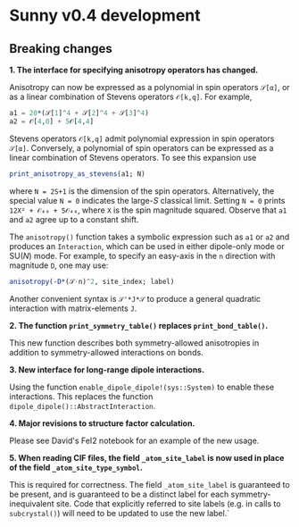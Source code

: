 # Sunny v0.4 development

## Breaking changes

**1. The interface for specifying anisotropy operators has changed.**

Anisotropy can now be expressed as a polynomial in spin operators `𝒮[α]`, or as
a linear combination of Stevens operators `𝒪[k,q]`. For example,
```julia
a1 = 20*(𝒮[1]^4 + 𝒮[2]^4 + 𝒮[3]^4)
a2 = 𝒪[4,0] + 5𝒪[4,4]
```

Stevens operators `𝒪[k,q]` admit polynomial expression in spin operators
`𝒮[α]`. Conversely, a polynomial of spin operators can be expressed as a linear
combination of Stevens operators. To see this expansion use
```julia
print_anisotropy_as_stevens(a1; N)
```
where `N = 2S+1` is the dimension of the spin operators. Alternatively, the
special value `N = 0` indicates the large-_S_ classical limit. Setting `N = 0`
prints `12X² + 𝒪₄₀ + 5𝒪₄₄`, where `X` is the spin magnitude squared. Observe
that `a1` and `a2` agree up to a constant shift.

The `anisotropy()` function takes a symbolic expression such as `a1` or `a2` and
produces an `Interaction`, which can be used in either dipole-only mode or
SU(_N_) mode. For example, to specify an easy-axis in the `n` direction with
magnitude `D`, one may use:
```julia
anisotropy(-D*(𝒮⋅n)^2, site_index; label)
```

Another convenient syntax is `𝒮'*J*𝒮` to produce a general quadratic
interaction with matrix-elements `J`.

**2. The function `print_symmetry_table()` replaces `print_bond_table()`.**

This new function describes both symmetry-allowed anisotropies in addition to
symmetry-allowed interactions on bonds.

**3. New interface for long-range dipole interactions.**

Using the function `enable_dipole_dipole!(sys::System)` to enable these
interactions. This replaces the function `dipole_dipole()::AbstractInteraction`.

**4. Major revisions to structure factor calculation.**

Please see David's FeI2 notebook for an example of the new usage. 

**5. When reading CIF files, the field `_atom_site_label` is now used in place of the field `_atom_site_type_symbol`.**

This is required for correctness. The field `_atom_site_label` is guaranteed to
be present, and is guaranteed to be a distinct label for each
symmetry-inequivalent site. Code that explicitly referred to site labels (e.g.
in calls to `subcrystal()`) will need to be updated to use the new label.`
